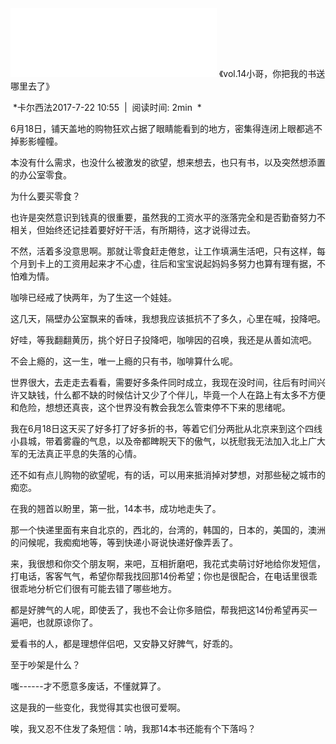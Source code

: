 <iframe frameborder="no" border="0" marginwidth="0" marginheight="0" width=330 height=110 src="//music.163.com/outchain/player?type=3&id=908732059&auto=0&height=90"></iframe>
《vol.14小哥，你把我的书送哪里去了》

 *卡尔西法2017-7-22 10:55  |  阅读时间: 2min  *

6月18日，铺天盖地的购物狂欢占据了眼睛能看到的地方，密集得连闭上眼都逃不掉影影幢幢。

本没有什么需求，也没什么被激发的欲望，想来想去，也只有书，以及突然想添置的办公室零食。

为什么要买零食？

也许是突然意识到钱真的很重要，虽然我的工资水平的涨落完全和是否勤奋努力不相关，但始终还记挂着要好好干活，有所期待，这才说得过去。

不然，活着多没意思啊。那就让零食赶走倦怠，让工作填满生活吧，只有这样，每个月到卡上的工资用起来才不心虚，往后和宝宝说起妈妈多努力也算有理有据，不怕难为情。

咖啡已经戒了快两年，为了生这一个娃娃。

这几天，隔壁办公室飘来的香味，我想我应该抵抗不了多久，心里在喊，投降吧。

好哇，等我翻翻黄历，挑个好日子投降吧，咖啡因的召唤，我还是从善如流吧。

不会上瘾的，这一生，唯一上瘾的只有书，咖啡算什么呢。

世界很大，去走走去看看，需要好多条件同时成立，我现在没时间，往后有时间兴许又缺钱，什么都不缺的时候估计又少了个伴儿，毕竟一个人在路上有太多不方便和危险，想想还真丧，这个世界没有教会我怎么管束停不下来的思绪呢。

我在6月18日这天买了好多打了好多折的书，等着它们分两批从北京来到这个四线小县城，带着雾霾的气息，以及帝都睥睨天下的傲气，以抚慰我无法加入北上广大军的无法真正平息的失落的心情。

还不如有点儿购物的欲望呢，有的话，可以用来抵消掉对梦想，对那些秘之城市的痴恋。

在我的翘首以盼里，第一批，14本书，成功地走失了。

那一个快递里面有来自北京的，西北的，台湾的，韩国的，日本的，美国的，澳洲的问候呢，我痴痴地等，等到快递小哥说快递好像弄丢了。

来，我很想和你交个朋友啊，来吧，互相折磨吧，我花式卖萌讨好地给你发短信，打电话，客客气气，希望你帮我找回那14份希望；你也是很配合，在电话里很乖很乖地分析它们很有可能去错了哪些地方。

都是好脾气的人呢，即使丢了，我也不会让你多赔偿，帮我把这14份希望再买一遍吧，也就原谅你了。

爱看书的人，都是理想伴侣吧，又安静又好脾气，好乖的。

至于吵架是什么？

嗤------才不愿意多废话，不懂就算了。

这是我的一些变化，我觉得其实也很可爱啊。

唉，我又忍不住发了条短信：呐，我那14本书还能有个下落吗？
